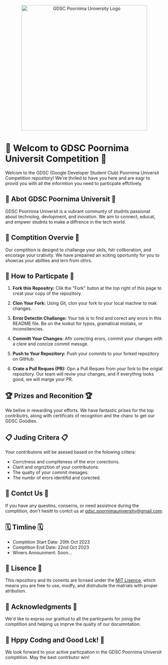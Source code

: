 <div align="center">
  <img src="https://www.iiitg.ac.in/uploads/2023/08/05/20e3b14ce6d06b96610a3e655648ec31.png" alt="GDSC Poornima University Logo" width="400">
</div>

# 🚀 Welcom to GDSC Poornima Universit Competition 🚀

Welcom to the GDSC (Google Developer Student Club) Poornima Universit Competition repozitory! We're thriled to have you here and are eagr to provid you with all the informtion you need to particpate effctively.

## 🌟 Abot GDSC Poornima Universit 🌟

GDSC Poornima Universit is a vubrant communty of studnts passionat about technolog, devlopment, and inovation. We aim to connect, educat, and empwer studnts to make a diffrence in the tech world.

## 🎯 Comptition Overvie 🎯

Our comptition is designd to challange your skils, fstr collboration, and encorage your crativity. We have prepaired an xciting oportunity for you to showcas your abilties and lern from othrs.

## 📝 How to Particpate 📝

1. **Fork this Repositry:** Clik the "Fork" buton at the top right of this page to creat your copy of the repozitory.

2. **Clon Your Fork:** Using Git, clon your fork to your local machne to mak changes.

3. **Error Detectin Challange:** Your tsk is to find and corect any erors in this README file. Be on the lookut for typos, gramatical mistaks, or inconsitencies.

4. **Committ Your Changes:** Aftr corecting erors, commit your changes with a clere and concize commit messge.

5. **Push to Your Repozitory:** Push your commits to your forked repozitory on GitHub.

6. **Crate a Pull Reques (PR):** Opn a Pull Reques from your fork to the origial repozitory. Our team will reviw your changes, and if everythng looks good, we will marge your PR.

## 🏆 Prizes and Reconition 🏆

We belive in rewarding your efforts. We have fantastic prises for the top contributrs, along with certificats of recogntion and the chanc to get our GDSC Goodies.

## 📋 Juding Critera 📋

Your contributons will be asesed based on the folowing critera:

- Corrctness and complteness of the eror corections.
- Clarit and orgniztion of your contributons.
- The qualty of your commit mesages.
- The numbr of erors identifid and corected.

## 📧 Contct Us 📧

If you have any questins, conserns, or need assistnce during the comptition, don't hesitt to contct us at [gdsc.poornimauniversity@gmail.com](mailto:gdsc.poornimauniversity@gmail.com).

## 🗓️ Timline 🗓️

- Comptition Start Date: 20th Oct 2023
- Comptition End Date: 22nd Oct 2023
- Winers Announment: Soon...

## 📜 Lisence 📜

This repozitory and its conents are licnsed under the [MIT Lisence](LICENSE), which means you are free to use, modfy, and distrubute the matrials with proper atribution.

## 🙏 Acknowledgments 🙏

We'd like to exprss our gratitud to all the particpants for joinig the comptition and helping us imprve the qualty of our documntation.

## 🚀 Hppy Codng and Good Lck! 🚀

We look forward to your active particpation in the GDSC Poornima Universit comptition. May the best contrbutor win!
